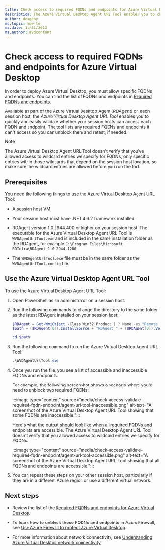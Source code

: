 ```yaml
---
title: Check access to required FQDNs and endpoints for Azure Virtual Desktop
description: The Azure Virtual Desktop Agent URL Tool enables you to check that your session host virtual machines can access the required FQDNs and endpoints to ensure Azure Virtual Desktop works as intended.
author: dougeby
ms.topic: how-to
ms.date: 11/21/2023
ms.author: avdcontent
---
```


# Check access to required FQDNs and endpoints for Azure Virtual Desktop

In order to deploy Azure Virtual Desktop, you must allow specific FQDNs and endpoints. You can find the list of FQDNs and endpoints in [Required FQDNs and endpoints](required-fqdn-endpoint.md).

Available as part of the Azure Virtual Desktop Agent (*RDAgent*) on each session host, the *Azure Virtual Desktop Agent URL Tool* enables you to quickly and easily validate whether your session hosts can access each FQDN and endpoint. The tool lists any required FQDNs and endpoints it can't access so you can unblock them and retest, if needed.

> [!NOTE]
> The Azure Virtual Desktop Agent URL Tool doesn't verify that you've allowed access to wildcard entries we specify for FQDNs, only specific entries within those wildcards that depend on the session host location, so make sure the wildcard entries are allowed before you run the tool.

## Prerequisites

You need the following things to use the Azure Virtual Desktop Agent URL Tool:

- A session host VM.

- Your session host must have .NET 4.6.2 framework installed.

- RDAgent version 1.0.2944.400 or higher on your session host. The executable for the Azure Virtual Desktop Agent URL Tool is `WVDAgentUrlTool.exe` and is included in the same installation folder as the RDAgent, for example `C:\Program Files\Microsoft RDInfra\RDAgent_1.0.2944.1200`.

- The `WVDAgentUrlTool.exe` file must be in the same folder as the `WVDAgentUrlTool.config` file.

## Use the Azure Virtual Desktop Agent URL Tool

To use the Azure Virtual Desktop Agent URL Tool:

1. Open PowerShell as an administrator on a session host.

1. Run the following commands to change the directory to the same folder as the latest RDAgent installed on your session host:

   ```powershell
   $RDAgent = Get-WmiObject -Class Win32_Product | ? Name -eq "Remote Desktop Services Infrastructure Agent" | Sort-Object Version -Descending
   $path = ($RDAgent[0]).InstallSource + "RDAgent_" + ($RDAgent[0]).Version
   
   cd $path
   ```

1. Run the following command to run the Azure Virtual Desktop Agent URL Tool:

   ```powershell
   .\WVDAgentUrlTool.exe
   ```
 
1. Once you run the file, you see a list of accessible and inaccessible FQDNs and endpoints.

   For example, the following screenshot shows a scenario where you'd need to unblock two required FQDNs:

   :::image type="content" source="media/check-access-validate-required-fqdn-endpoint/agent-url-tool-inaccessible.png" alt-text="A screenshot of the Azure Virtual Desktop Agent URL Tool showing that some FQDNs are inaccessible.":::

   Here's what the output should look like when all required FQDNs and endpoints are accessible. The Azure Virtual Desktop Agent URL Tool doesn't verify that you allowed access to wildcard entries we specify for FQDNs. 

   :::image type="content" source="media/check-access-validate-required-fqdn-endpoint/agent-url-tool-accessible.png" alt-text="A screenshot of the Azure Virtual Desktop Agent URL Tool showing that all FQDNs and endpoints are accessible.":::

1. You can repeat these steps on your other session host, particularly if they are in a different Azure region or use a different virtual network.

## Next steps

- Review the list of the [Required FQDNs and endpoints for Azure Virtual Desktop](required-fqdn-endpoint.md).

- To learn how to unblock these FQDNs and endpoints in Azure Firewall, see [Use Azure Firewall to protect Azure Virtual Desktop](../firewall/protect-azure-virtual-desktop.md).

- For more information about network connectivity, see [Understanding Azure Virtual Desktop network connectivity](network-connectivity.md)
